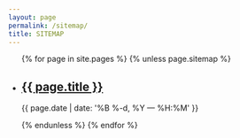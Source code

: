 ```yaml
---
layout: page
permalink: /sitemap/
title: SITEMAP
---
```

  
<ul class="post-list">
  {% for page in site.pages %}
  {% unless page.sitemap %}
          <!-- initial for loop content goes here-->
      <li>
          <h2><a class="poem-title" href="{{ page.url | prepend: site.baseurl }}">{{ page.title }}</a></h2>
         <p class="post-meta">{{ page.date | date: '%B %-d, %Y — %H:%M' }}</p>
       </li>
        {% endunless %}
        {% endfor %}
</ul>
 
